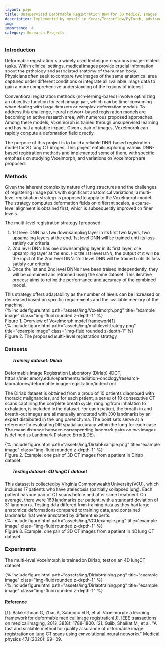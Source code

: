 ```yaml
---
layout: page
title: Unsupervised Deformable Registration DNN for 3D Medical Images
description: Implemented by myself in Keras/Tensorflow/PyTorch, advised by Dr. Geoffrey Hugo
img:
importance: 4
category: Research Projects
---
```


<h3 class="container-title"> Introduction </h3>

Deformable registration is a widely used technique in various image-related tasks. Within clinical settings, medical images provide crucial information about the pathology and associated anatomy of the human body. Physicians often seek to compare two images of the same anatomical area captured under different conditions or integrate all available image data to gain a more comprehensive understanding of the regions of interest.

Conventional registration methods (non-lerning-based) involve optimizing an objective function for each image pair, which can be time-consuming when dealing with large datasets or complex deformation models. To address this challenge, neural network-based registration models are becoming an active research area, with numerous proposed approaches. Among these models, Voxelmorph is trained through unsupervised learning and has had a notable impact. Given a pair of images, Voxelmorph can rapidly compute a deformation field directly. 

The purpose of this project is to build a reliable DNN-based registration model for 3D lung CT images. This project entails exploring various DNN-based registration methods and implemented some of them, with specific emphasis on studying Voxelmorph, and variations on Voxelmorph are proposed. 

<h3 class="container-title"> Methods </h3>

Given the inherent complexity nature of lung structures and the challenges of registering image pairs with significant anatomical variations, a multi-level registration strategy is proposed to apply to the Voxelmorph model. The strategy computes deformation fields on different scales, a coarse-level alignment is obtained
first, which is subsequently improved on finer levels. 

The multi-level registration strategy I proposed: 
<ol>
    <li>1st level DNN has two downsampling layer in its first two layers, two upsampling layers at the end. 1st level DNN will be trained until its loss satisfy our criteria. </li>
    <li>2nd level DNN has one downsampling layer in its first layer, one upsampling layer at the end. 
    Fix the 1st level DNN, the output of it will be the input of the 2nd level DNN. 2nd level DNN will be trained until its loss satisfy our criteria. </li>
    <li>Once the 1st and 2nd level DNNs have been trained independently, they will be combined and retrained using the same dataset. This iterative process aims to refine the performance and accuracy of the combined model. </li>
</ol>
This strategy offers adaptability as the number of levels can be increased or decreased based on specific requirements and the available memory of the machine.

<div class="row">
    <div class="col-sm mt-3 mt-md-0">
        {% include figure.html path="assets/img/Voxelmorph.png" title="example image" class="img-fluid rounded z-depth-1" %}
    </div>
</div>
<div class="caption">
    Figure 1. Overview of Voxelmorph model framework[1]
</div>

<div class="row">
    <div class="col-sm mt-3 mt-md-0">
        {% include figure.html path="assets/img/multilevelstrategy.png" title="example image" class="img-fluid rounded z-depth-1" %}
    </div>
</div>
<div class="caption">
    Figure 2. The proposed multi-level registration strategy
</div>





<h3 class="container-title"> Datasets </h3>


<ul><h5 class="container-title"> Training dataset: Dirlab </h5></ul>
Deformable Image Registration Laboratory (Dirlab) 4DCT, https://med.emory.edu/departments/radiation-oncology/research-laboratories/deformable-image-registration/index.html

The Dirlab dataset is obtained from a group of 10 patients diagnosed with thoracic malignancies, and for each patient, a series of 10 consecutive CT scans capturing the complete breath cycle, ranging from inhalation to exhalation, is included in the dataset. For each patient, the breath-in and breath-out images are all manually annotated with 300 landmarks by an expert distributed in the lung parenchyma. The point sets serve as a reference for evaluating DIR spatial accuracy within the lung for each case. The mean distance between corresponding landmark pairs on two images is defined as Landmark Distance Error(LDE). 


<div class="row">
    <div class="col-sm mt-3 mt-md-0">
        {% include figure.html path="assets/img/DirlabExample.png" title="example image" class="img-fluid rounded z-depth-1" %}
    </div>
</div>
<div class="caption">
    Figure 2. Example: one pair of 3D CT images from a patient in Dirlab dataset. 
</div>

<ul><h5 class="container-title"> Testing dataset: 4D lungCT dataset </h5></ul>
This dataset is collected by Virginia Commonwealth University(VCU), which includes 17 patients who have atelectasis (partially collapsed lung). Each patient has one pair of CT scans before and after some treatment. 
On average, there were 169 landmarks per patient, with a standard deviation of 31 landmarks. Testing data differed from training data as they had large anatomical deformations compared to training data, and contained landmarks that were annotated by different experts. 

<div class="row">
    <div class="col-sm mt-3 mt-md-0">
        {% include figure.html path="assets/img/VCUexample.png" title="example image" class="img-fluid rounded z-depth-1" %}
    </div>
</div>
<div class="caption">
    Figure 3. Example: one pair of 3D CT images from a patient in 4D lung CT dataset. 
</div>


<h3 class="container-title"> Experiments </h3>

The multi-level Voxelmorph is trained on Dirlab, test on an 4D lungCT dataset. 

<div class="row">
    <div class="col-sm mt-3 mt-md-0">
        {% include figure.html path="assets/img/Dirlabtraining.png" title="example image" class="img-fluid rounded z-depth-1" %}
    </div>
</div>

<div class="row">
    <div class="col-sm mt-3 mt-md-0">
        {% include figure.html path="assets/img/Dirlabtraining.png" title="example image" class="img-fluid rounded z-depth-1" %}
    </div>
</div>


<h4 class="container-title"> Reference </h4>
[1]. Balakrishnan G, Zhao A, Sabuncu M R, et al. Voxelmorph: a learning framework for deformable medical image registration[J]. IEEE transactions on medical imaging, 2019, 38(8): 1788-1800.
[2]. Galib, Shaikat M., et al. "A fast and scalable method for quality assurance of deformable image registration on lung CT scans using convolutional neural networks." Medical physics 47.1 (2020): 99-109.

